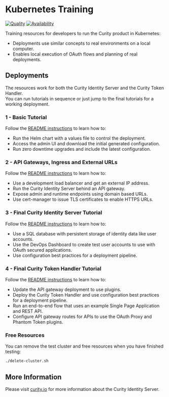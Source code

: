 # Kubernetes Training

[![Quality](https://img.shields.io/badge/quality-demo-red)](https://curity.io/resources/code-examples/status/)
[![Availability](https://img.shields.io/badge/availability-source-blue)](https://curity.io/resources/code-examples/status/)

Training resources for developers to run the Curity product in Kubernetes:

- Deployments use similar concepts to real environments on a local computer.
- Enables local execution of OAuth flows and planning of real deployments.

## Deployments

The resources work for both the Curity Identity Server and the Curity Token Handler.\
You can run tutorials in sequence or just jump to the final tutorials for a working deployment.

### 1 - Basic Tutorial

Follow the [README instructions](./1-basic-tutorial/README.md) to learn how to:

- Run the Helm chart with a values file to control the deployment.
- Access the admin UI and download the initial generated configuration.
- Run zero downtime upgrades and include the latest configuration.

### 2 - API Gateways, Ingress and External URLs

Follow the [README instructions](./2-ingress-tutorial/README.md) to learn how to:

- Use a development load balancer and get an external IP address.
- Run the Curity Identity Server behind an API gateway.
- Expose admin and runtime endpoints using domain based URLs.
- Use cert-manager to issue TLS certificates to enable HTTPS URLs.

### 3 - Final Curity Identity Server Tutorial

Follow the [README instructions](./3-curity-identity-server/README.md) to learn how to:

- Use a SQL database with persistent storage of identity data like user accounts.
- Use the DevOps Dashboard to create test user accounts to use with OAuth secured applications.
- Use configuration best practices for a deployment pipeline.

### 4 - Final Curity Token Handler Tutorial

Follow the [README instructions](./4-curity-token-handler/README.md) to learn how to:

- Update the API gateway deployment to use plugins.
- Deploy the Curity Token Handler and use configuration best practices for a deployment pipeline.
- Run an end-to-end flow that uses an example Single Page Application and REST API.
- Configure API gateway routes for APIs to use the OAuth Proxy and Phantom Token plugins.

### Free Resources

You can remove the test cluster and free resources when you have finished testing:

```bash
./delete-cluster.sh
```

## More Information

Please visit [curity.io](https://curity.io/) for more information about the Curity Identity Server.
